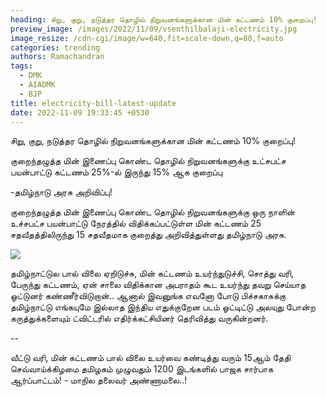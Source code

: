 ```yaml
---
heading: சிறு, குறு, நடுத்தர தொழில் நிறுவனங்களுக்கான மின் கட்டணம் 10% குறைப்பு!
preview_image: /images/2022/11/09/vsenthilbalaji-electricity.jpg
image_resize: /cdn-cgi/image/w=640,fit=scale-down,q=80,f=auto
categories: trending
authors: Ramachandran
tags:
  - DMK
  - AIADMK
  - BJP
title: electricity-bill-latest-update
date: 2022-11-09 19:33:45 +0530
---
```

சிறு, குறு, நடுத்தர தொழில் நிறுவனங்களுக்கான மின் கட்டணம் 10% குறைப்பு! 

குறைந்தழுத்த மின் இணைப்பு கொண்ட தொழில் நிறுவனங்களுக்கு உட்சபட்ச பயன்பாட்டு கட்டணம் 25%-ல் இருந்து 15% ஆக குறைப்பு 

\-தமிழ்நாடு அரசு அறிவிப்பு! 

குறைந்தழுத்த மின் இணைப்பு கொண்ட தொழில் நிறுவனங்களுக்கு ஒரு நாளின் உச்சபட்ச பயன்பாட்டு நேரத்தில் விதிக்கப்பட்டுள்ள மின் கட்டணம்  25 சதவீதத்திலிருந்து 15 சதவீதமாக குறைத்து அறிவித்துள்ளது தமிழ்நாடு அரசு. 

![](/images/2022/11/09/tn-dipr.jpg)

தமிழ்நாட்டுல பால் விலை ஏறிடுச்சு, மின் கட்டணம் உயர்ந்துடுச்சி, சொத்து வரி, பேருந்து கட்டணம், ஏன் சாலை விதிக்கான அபராதம் கூட உயர்ந்து தவறு செய்யாத ஓட்டுனர் கண்ணீர்விடுறான்.. ஆனால் இவனுங்க எவனோ போடு பிச்சகாசுக்கு தமிழ்நாட்டு எங்கயுமே இல்லாத இந்திய எதுக்குறேன படம் ஓட்டிட்டு அலயுது போன்ற கருத்துக்களையும் ட்விட்டரில் எதிர்க்கட்சியினர் தெரிவித்து வருகின்றனர்.

\-﻿-

வீட்டு வரி, மின் கட்டணம் பால் விலை உயர்வை கண்டித்து வரும் 15ஆம் தேதி செவ்வாய்க்கிழமை தமிழகம் முழுவதும் 1200 இடங்களில் பாஜக சார்பாக ஆர்ப்பாட்டம்! - மாநில தலைவர் அண்ணாமலை..!